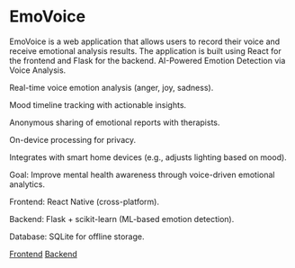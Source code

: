 EmoVoice
=======
EmoVoice is a web application that allows users to record their voice and receive emotional analysis results. The application is built using React for the frontend and Flask for the backend.
AI-Powered Emotion Detection via Voice Analysis.

Real-time voice emotion analysis (anger, joy, sadness).

Mood timeline tracking with actionable insights.

Anonymous sharing of emotional reports with therapists.

On-device processing for privacy.

Integrates with smart home devices (e.g., adjusts lighting based on mood).

Goal: Improve mental health awareness through voice-driven emotional analytics.

Frontend: React Native (cross-platform).

Backend: Flask + scikit-learn (ML-based emotion detection).

Database: SQLite for offline storage.

[Frontend](./EmoVoice%20frontend/)
[Backend](./EmoVoice%20Backend)
